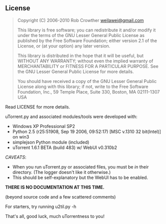 License
-------

>   Copyright (C) 2006-2010 Rob Crowther <weilawei@gmail.com>
>   
>   This library is free software; you can redistribute it and/or modify
>   it under the terms of the GNU Lesser General Public License as
>   published by the Free Software Foundation; either version 2.1 of the
>   License, or (at your option) any later version.
>   
>   This library is distributed in the hope that it will be useful, but
>   WITHOUT ANY WARRANTY; without even the implied warranty of
>   MERCHANTABILITY or FITNESS FOR A PARTICULAR PURPOSE. See the GNU
>   Lesser General Public License for more details.
>   
>   You should have received a copy of the GNU Lesser General Public
>   License along with this library; if not, write to the Free Software
>   Foundation, Inc., 59 Temple Place, Suite 330, Boston, MA 02111-1307 USA
	
Read LICENSE for more details.

uTorrent.py and associated modules/tools were developed with:

-   Windows XP Professional SP2
-   Python 2.5 (r25:51908, Sep 19 2006, 09:52:17) [MSC v.1310 32 bit(Intel)] on win3
-   simplejson Python module (included)
-   uTorrent 1.6.1 BETA (build 483) w/ WebUI v0.310b2
	
*CAVEATS*:

-   When you run uTorrent.py or associated files, you must be *in* their directory. (The logger doesn't like it otherwise.)
-   This should be self-explanatory but the WebUI has to be enabled.

**THERE IS NO DOCUMENTATION AT THIS TIME.** 

(beyond source code and a few scattered comments)

For starters, try running u2til.py -h

That's all, good luck, much uTorrentness to you!

